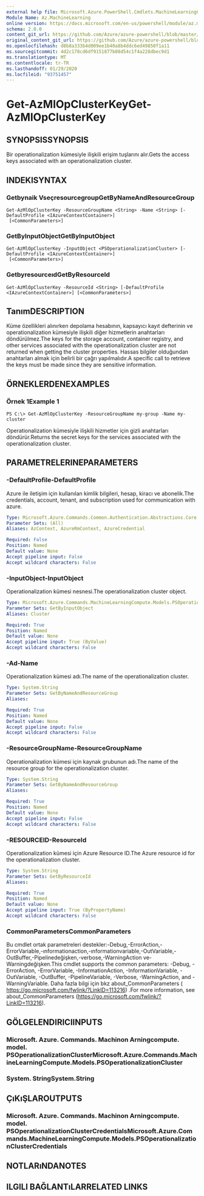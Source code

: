 ```yaml
---
external help file: Microsoft.Azure.PowerShell.Cmdlets.MachineLearningCompute.dll-Help.xml
Module Name: Az.MachineLearning
online version: https://docs.microsoft.com/en-us/powershell/module/az.machinelearning/get-azmlopclusterkey
schema: 2.0.0
content_git_url: https://github.com/Azure/azure-powershell/blob/master/src/MachineLearning/MachineLearning/help/Get-AzMlOpClusterKey.md
original_content_git_url: https://github.com/Azure/azure-powershell/blob/master/src/MachineLearning/MachineLearning/help/Get-AzMlOpClusterKey.md
ms.openlocfilehash: d8b8a333b4d009ee1b40a8b4ddc6ed49850f1a11
ms.sourcegitcommit: 4d2c178cd6df9151877b08d54c1f4a228dbec9d1
ms.translationtype: MT
ms.contentlocale: tr-TR
ms.lasthandoff: 01/29/2020
ms.locfileid: "93751457"
---
```

# <span data-ttu-id="3b376-101">Get-AzMlOpClusterKey</span><span class="sxs-lookup"><span data-stu-id="3b376-101">Get-AzMlOpClusterKey</span></span>

## <span data-ttu-id="3b376-102">SYNOPSIS</span><span class="sxs-lookup"><span data-stu-id="3b376-102">SYNOPSIS</span></span>
<span data-ttu-id="3b376-103">Bir operationalization kümesiyle ilişkili erişim tuşlarını alır.</span><span class="sxs-lookup"><span data-stu-id="3b376-103">Gets the access keys associated with an operationalization cluster.</span></span>

## <span data-ttu-id="3b376-104">INDEKI</span><span class="sxs-lookup"><span data-stu-id="3b376-104">SYNTAX</span></span>

### <span data-ttu-id="3b376-105">Getbynaik Vseçresourcegroup</span><span class="sxs-lookup"><span data-stu-id="3b376-105">GetByNameAndResourceGroup</span></span>
```
Get-AzMlOpClusterKey -ResourceGroupName <String> -Name <String> [-DefaultProfile <IAzureContextContainer>]
 [<CommonParameters>]
```

### <span data-ttu-id="3b376-106">GetByInputObject</span><span class="sxs-lookup"><span data-stu-id="3b376-106">GetByInputObject</span></span>
```
Get-AzMlOpClusterKey -InputObject <PSOperationalizationCluster> [-DefaultProfile <IAzureContextContainer>]
 [<CommonParameters>]
```

### <span data-ttu-id="3b376-107">Getbyresourceıd</span><span class="sxs-lookup"><span data-stu-id="3b376-107">GetByResourceId</span></span>
```
Get-AzMlOpClusterKey -ResourceId <String> [-DefaultProfile <IAzureContextContainer>] [<CommonParameters>]
```

## <span data-ttu-id="3b376-108">Tanım</span><span class="sxs-lookup"><span data-stu-id="3b376-108">DESCRIPTION</span></span>
<span data-ttu-id="3b376-109">Küme özellikleri alınırken depolama hesabının, kapsayıcı kayıt defterinin ve operationalization kümesiyle ilişkili diğer hizmetlerin anahtarları döndürülmez.</span><span class="sxs-lookup"><span data-stu-id="3b376-109">The keys for the storage account, container registry, and other services associated with the operationalization cluster are not returned when getting the cluster properties.</span></span> <span data-ttu-id="3b376-110">Hassas bilgiler olduğundan anahtarları almak için belirli bir çağrı yapılmalıdır.</span><span class="sxs-lookup"><span data-stu-id="3b376-110">A specific call to retrieve the keys must be made since they are sensitive information.</span></span>

## <span data-ttu-id="3b376-111">ÖRNEKLERDEN</span><span class="sxs-lookup"><span data-stu-id="3b376-111">EXAMPLES</span></span>

### <span data-ttu-id="3b376-112">Örnek 1</span><span class="sxs-lookup"><span data-stu-id="3b376-112">Example 1</span></span>
```
PS C:\> Get-AzMlOpClusterKey -ResourceGroupName my-group -Name my-cluster
```

<span data-ttu-id="3b376-113">Operationalization kümesiyle ilişkili hizmetler için gizli anahtarları döndürür.</span><span class="sxs-lookup"><span data-stu-id="3b376-113">Returns the secret keys for the services associated with the operationalization cluster.</span></span>

## <span data-ttu-id="3b376-114">PARAMETRELERINE</span><span class="sxs-lookup"><span data-stu-id="3b376-114">PARAMETERS</span></span>

### <span data-ttu-id="3b376-115">-DefaultProfile</span><span class="sxs-lookup"><span data-stu-id="3b376-115">-DefaultProfile</span></span>
<span data-ttu-id="3b376-116">Azure ile iletişim için kullanılan kimlik bilgileri, hesap, kiracı ve abonelik.</span><span class="sxs-lookup"><span data-stu-id="3b376-116">The credentials, account, tenant, and subscription used for communication with azure.</span></span>

```yaml
Type: Microsoft.Azure.Commands.Common.Authentication.Abstractions.Core.IAzureContextContainer
Parameter Sets: (All)
Aliases: AzContext, AzureRmContext, AzureCredential

Required: False
Position: Named
Default value: None
Accept pipeline input: False
Accept wildcard characters: False
```

### <span data-ttu-id="3b376-117">-InputObject</span><span class="sxs-lookup"><span data-stu-id="3b376-117">-InputObject</span></span>
<span data-ttu-id="3b376-118">Operationalization kümesi nesnesi.</span><span class="sxs-lookup"><span data-stu-id="3b376-118">The operationalization cluster object.</span></span>

```yaml
Type: Microsoft.Azure.Commands.MachineLearningCompute.Models.PSOperationalizationCluster
Parameter Sets: GetByInputObject
Aliases: Cluster

Required: True
Position: Named
Default value: None
Accept pipeline input: True (ByValue)
Accept wildcard characters: False
```

### <span data-ttu-id="3b376-119">-Ad</span><span class="sxs-lookup"><span data-stu-id="3b376-119">-Name</span></span>
<span data-ttu-id="3b376-120">Operationalization kümesi adı.</span><span class="sxs-lookup"><span data-stu-id="3b376-120">The name of the operationalization cluster.</span></span>

```yaml
Type: System.String
Parameter Sets: GetByNameAndResourceGroup
Aliases:

Required: True
Position: Named
Default value: None
Accept pipeline input: False
Accept wildcard characters: False
```

### <span data-ttu-id="3b376-121">-ResourceGroupName</span><span class="sxs-lookup"><span data-stu-id="3b376-121">-ResourceGroupName</span></span>
<span data-ttu-id="3b376-122">Operationalization kümesi için kaynak grubunun adı.</span><span class="sxs-lookup"><span data-stu-id="3b376-122">The name of the resource group for the operationalization cluster.</span></span>

```yaml
Type: System.String
Parameter Sets: GetByNameAndResourceGroup
Aliases:

Required: True
Position: Named
Default value: None
Accept pipeline input: False
Accept wildcard characters: False
```

### <span data-ttu-id="3b376-123">-RESOURCEID</span><span class="sxs-lookup"><span data-stu-id="3b376-123">-ResourceId</span></span>
<span data-ttu-id="3b376-124">Operationalization kümesi için Azure Resource ID.</span><span class="sxs-lookup"><span data-stu-id="3b376-124">The Azure resource id for the operationalization cluster.</span></span>

```yaml
Type: System.String
Parameter Sets: GetByResourceId
Aliases:

Required: True
Position: Named
Default value: None
Accept pipeline input: True (ByPropertyName)
Accept wildcard characters: False
```

### <span data-ttu-id="3b376-125">CommonParameters</span><span class="sxs-lookup"><span data-stu-id="3b376-125">CommonParameters</span></span>
<span data-ttu-id="3b376-126">Bu cmdlet ortak parametreleri destekler:-Debug,-ErrorAction,-ErrorVariable,-ınformationaction,-ınformationvariable,-OutVariable,-OutBuffer,-Pipelinedeğişken,-verbose,-WarningAction ve-Warningdeğişken.</span><span class="sxs-lookup"><span data-stu-id="3b376-126">This cmdlet supports the common parameters: -Debug, -ErrorAction, -ErrorVariable, -InformationAction, -InformationVariable, -OutVariable, -OutBuffer, -PipelineVariable, -Verbose, -WarningAction, and -WarningVariable.</span></span> <span data-ttu-id="3b376-127">Daha fazla bilgi için bkz about_CommonParameters ( https://go.microsoft.com/fwlink/?LinkID=113216) .</span><span class="sxs-lookup"><span data-stu-id="3b376-127">For more information, see about_CommonParameters (https://go.microsoft.com/fwlink/?LinkID=113216).</span></span>

## <span data-ttu-id="3b376-128">GÖLGELENDIRICI</span><span class="sxs-lookup"><span data-stu-id="3b376-128">INPUTS</span></span>

### <span data-ttu-id="3b376-129">Microsoft. Azure. Commands. Machinon Arningcompute. model. PSOperationalizationCluster</span><span class="sxs-lookup"><span data-stu-id="3b376-129">Microsoft.Azure.Commands.MachineLearningCompute.Models.PSOperationalizationCluster</span></span>

### <span data-ttu-id="3b376-130">System. String</span><span class="sxs-lookup"><span data-stu-id="3b376-130">System.String</span></span>

## <span data-ttu-id="3b376-131">ÇıKıŞLAR</span><span class="sxs-lookup"><span data-stu-id="3b376-131">OUTPUTS</span></span>

### <span data-ttu-id="3b376-132">Microsoft. Azure. Commands. Machinon Arningcompute. model. PSOperationalizationClusterCredentials</span><span class="sxs-lookup"><span data-stu-id="3b376-132">Microsoft.Azure.Commands.MachineLearningCompute.Models.PSOperationalizationClusterCredentials</span></span>

## <span data-ttu-id="3b376-133">NOTLARıNDA</span><span class="sxs-lookup"><span data-stu-id="3b376-133">NOTES</span></span>

## <span data-ttu-id="3b376-134">ILGILI BAĞLANTıLAR</span><span class="sxs-lookup"><span data-stu-id="3b376-134">RELATED LINKS</span></span>
